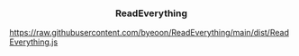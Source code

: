 <div align='center'>
   <h3>ReadEverything</h3>
</div>

https://raw.githubusercontent.com/byeoon/ReadEverything/main/dist/ReadEverything.js
